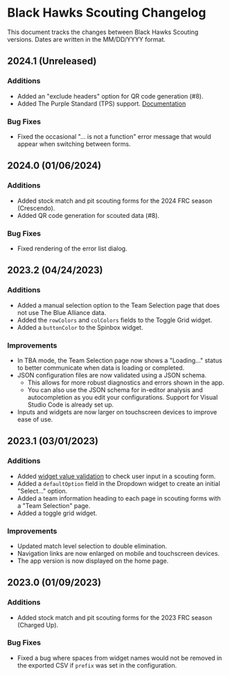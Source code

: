 # Black Hawks Scouting Changelog

This document tracks the changes between Black Hawks Scouting versions. Dates are written in the MM/DD/YYYY format.

## 2024.1 (Unreleased)

### Additions

- Added an "exclude headers" option for QR code generation (#8).
- Added The Purple Standard (TPS) support. [Documentation](tps.md)

### Bug Fixes

- Fixed the occasional "... is not a function" error message that would appear when switching between forms.

## 2024.0 (01/06/2024)

### Additions

- Added stock match and pit scouting forms for the 2024 FRC season (Crescendo).
- Added QR code generation for scouted data (#8).

### Bug Fixes

- Fixed rendering of the error list dialog.

## 2023.2 (04/24/2023)

### Additions

- Added a manual selection option to the Team Selection page that does not use The Blue Alliance data.
- Added the `rowColors` and `colColors` fields to the Toggle Grid widget.
- Added a `buttonColor` to the Spinbox widget.

### Improvements

- In TBA mode, the Team Selection page now shows a "Loading..." status to better communicate when data is loading or completed.
- JSON configuration files are now validated using a JSON schema.
  - This allows for more robust diagnostics and errors shown in the app.
  - You can also use the JSON schema for in-editor analysis and autocompletion as you edit your configurations. Support for Visual Studio Code is already set up.
- Inputs and widgets are now larger on touchscreen devices to improve ease of use.

## 2023.1 (03/01/2023)

### Additions

- Added [widget value validation](validation.md) to check user input in a scouting form.
- Added a `defaultOption` field in the Dropdown widget to create an initial "Select..." option.
- Added a team information heading to each page in scouting forms with a "Team Selection" page.
- Added a toggle grid widget.

### Improvements

- Updated match level selection to double elimination.
- Navigation links are now enlarged on mobile and touchscreen devices.
- The app version is now displayed on the home page.

## 2023.0 (01/09/2023)

### Additions

- Added stock match and pit scouting forms for the 2023 FRC season (Charged Up).

### Bug Fixes

- Fixed a bug where spaces from widget names would not be removed in the exported CSV if `prefix` was set in the configuration.
